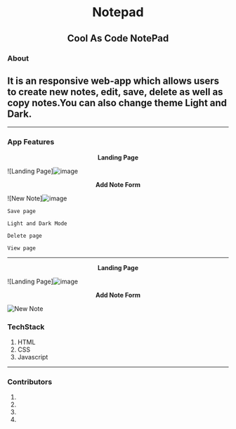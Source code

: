 # <h1 align="center"> <h1 align="center">Notepad</h1>

## <h2 align="center">Cool As Code NotePad</h2>

### About

It is an responsive web-app which allows users to create new notes, edit, save, delete as well as copy notes.You can also change theme Light and Dark.
---

---

### App Features

<p align="center"><strong>Landing Page</strong></p>

![Landing Page]![image](https://user-images.githubusercontent.com/72139258/192283135-1ddf7bab-ca9a-4a19-889c-6bdc8a1a9fdc.png)


<p align="center"><strong>Add Note Form</strong></p>

![New Note]![image](https://user-images.githubusercontent.com/72139258/192283250-a9ab987a-2c35-492b-8a71-bc24cbe06579.png)

    
    
    Save page
        
    Light and Dark Mode
    
    Delete page

    View page

---
<p align="center"><strong>Landing Page</strong></p>

![Landing Page]![image](https://user-images.githubusercontent.com/72139258/192283359-d738932d-6347-4d4b-894e-8d7a1fe6da5f.png)


<p align="center"><strong>Add Note Form</strong></p>

![New Note](https://github.com/SobhanDash/Team-B/blob/main/assets/newnote.png?raw=true)
### TechStack

1.  HTML
2.  CSS
3.  Javascript

---

### Contributors

1.
2. 
3. 
4. 
